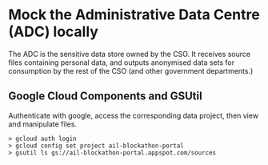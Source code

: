 # Mock the Administrative Data Centre (ADC) locally

The ADC is the sensitive data store owned by the CSO. It receives source files containing personal data, and outputs anonymised data sets for consumption by the rest of the CSO (and other government departments.)

## Google Cloud Components and GSUtil

Authenticate with google, access the corresponding data project, then view and manipulate files.

```
> gcloud auth login
> gcloud config set project ail-blockathon-portal
> gsutil ls gs://ail-blockathon-portal.appspot.com/sources
```
